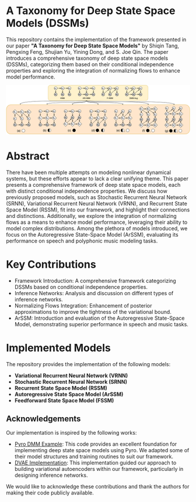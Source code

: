# A Taxonomy for Deep State Space Models (DSSMs)

This repository contains the implementation of the framework presented in our paper **"A Taxonomy for Deep State Space Models"** by Shiqin Tang, Pengxing Feng, Shujian Yu, Yining Dong, and S. Joe Qin. The paper introduces a comprehensive taxonomy of deep state space models (DSSMs), categorizing them based on their conditional independence properties and exploring the integration of normalizing flows to enhance model performance.

![Hierarchical Framework for DSSMs](Images/main_fig.png)

# Abstract
There have been multiple attempts on modeling nonlinear dynamical systems, but these efforts appear to lack a clear unifying theme. This paper presents a comprehensive framework of deep state space models, each with distinct conditional independence properties. We discuss how previously proposed models, such as Stochastic Recurrent Neural Network (SRNN), Variational Recurrent Neural Network (VRNN), and Recurrent State Space Model (RSSM), fit into our framework, and highlight their connections and distinctions. Additionally, we explore the integration of normalizing flows as a means to enhance model performance, leveraging their ability to model complex distributions. Among the plethora of models introduced, we focus on the Autoregressive State-Space Model (ArSSM), evaluating its performance on speech and polyphonic music modeling tasks. 

# Key Contributions
- Framework Introduction: A comprehensive framework categorizing DSSMs based on conditional independence properties.
- Inference Networks: Analysis and discussion on different types of inference networks.
- Normalizing Flows Integration: Enhancement of posterior approximations to improve the tightness of the variational bound.
- ArSSM: Introduction and evaluation of the Autoregressive State-Space Model, demonstrating superior performance in speech and music tasks.

# Implemented Models
The repository provides the implementation of the following models:

- **Variational Recurrent Neural Network (VRNN)**
- **Stochastic Recurrent Neural Network (SRNN)**
- **Recurrent State Space Model (RSSM)**
- **Autoregressive State Space Model (ArSSM)**
- **Feedforward State Space Model (FSSM)**


## Acknowledgements
Our implementation is inspired by the following works:

- [Pyro DMM Example](https://github.com/pyro-ppl/pyro/blob/dev/examples/dmm.py): This code provides an excellent foundation for implementing deep state space models using Pyro. We adapted some of their model structures and training routines to suit our framework.
- [DVAE Implementation](https://github.com/XiaoyuBIE1994/DVAE): This implementation guided our approach to building variational autoencoders within our framework, particularly in designing inference networks.

We would like to acknowledge these contributions and thank the authors for making their code publicly available.

